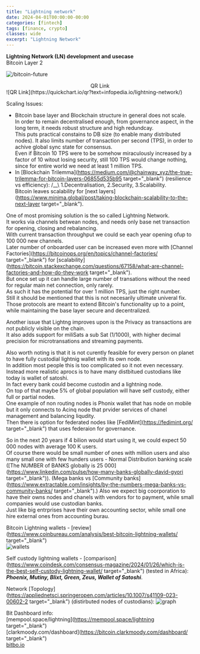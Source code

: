 ```yaml
---
title: "Lightning network"
date: 2024-04-01T00:00:00-00:00
categories: [fintech]
tags: [finance, crypto]
classes: wide
excerpt: "Lightning Network"
---
```


**Lightning Network (LN) development and usecase**<br>
Bitcoin Layer 2

![/bitcoin-future](-https://raw.githubusercontent.com/borisdj/borisdj.github.io/main/assets/images/lightning-network/lightning-model.jpg)

<center>QR Link</center>
![QR Link](https://quickchart.io/qr?text=infopedia.io/lightning-network/)

Scaling Issues:
* Bitcoin base layer and Blockchain structure in general does not scale.  
In order to remain decentralised enough, from governance aspect, in the long term, it needs robust structure and high redundcay.  
This puts practical constains to DB size (to enable many distributed nodes). It also limits number of transaction per second (TPS), in order to achive global sync state for consensus.  
Even if Bitcoin 10 TPS were to be somehow miraculously increased by a factor of 10 witout losing security, still 100 TPS would change nothing, since for entire world we need at least 1 million TPS.
* In [Blockchain Trilemma](https://medium.com/@chainway_xyz/the-true-trilemma-for-bitcoin-layers-06855d535b95 target="_blank") (resilience vs efficiency): /__\ 1.Decentralisation, 2.Security, 3.Scalability.  
Bitcoin leaves scalability for [next layers](https://www.minima.global/post/taking-blockchain-scalability-to-the-next-layer target="_blank").

One of most promising solution is the so called Lightning Network.  
It works via channels betwean nodes, and needs only base net transaction for opening, closing and rebalancing.  
With current transaction throughput we could se each year opening ofup to 100 000 new channels.  
Later number of onboarded user can be increased even more with [Channel Factories](https://bitcoinops.org/en/topics/channel-factories/ target="_blank") for [scalability](https://bitcoin.stackexchange.com/questions/67158/what-are-channel-factories-and-how-do-they-work target="_blank").  
But once set up it can handle large number of transations without the need for regular main net connection, only rarely.  
As such it has the potential for over 1 million TPS, just the right number.  
Still it should be mentioned that this is not necesarily ultimate univeral fix. Those protocols are meant to extend Bitcoin's functionality up to a point, while maintaining the base layer secure and decentralized.  

Another issue that Lightng improves upon is the Privacy as transactions are not publicly visible on the chain.  
It also adds support for miliSats a sub Sat (1/1000), with higher decimal precision for microtransations and streaming payments.  

Also worth noting is that it is not curently feasible for every person on planet to have fully custodial lightnig wallet with its own node.  
In addition most people this is too complicated so it not even necessary.  
Instead more realistic aprocs is to have many distbitued custodians like today is wallet of satoshi.  
In fact every bank could become custodin and a lightning node.  
On top of that maybe 5% of global population will have self custody, either full or partial nodes.  
One example of non routing nodes is Phonix wallet that has node on mobile but it only connects to Acinq node that prvider services of chanel management and balancing liqudity.  
Then there is option for federated nodes like [FediMint](https://fedimint.org/ target="_blank") that uses federaion for governance.  

So in the next 20 years if 4 bilion would start using it, we could expect 50 000 nodes with average 100 K users.  
Of course there would be small number of ones with million users and also many small one with few hunders users - Normal Distribution banking scale ([The NUMBER of BANKS globally is 25 000](https://www.linkedin.com/pulse/how-many-banks-globally-david-gyori target="_blank")). 
(Mega banks vs [Community banks](https://www.extractable.com/insights/by-the-numbers-mega-banks-vs-community-banks/ target="_blank").)
Also we expect big coorporation to have their owns nodes and chanels with vendors for to payment, while small companies would use custodian banks.  
Just like big entrprises have their own accounting sector, while small one hire external ones from accounting burau.  

Bitcoin Lightning wallets - [review](https://www.coinbureau.com/analysis/best-bitcoin-lightning-wallets/ target="_blank")  
![wallets](https://www.coinbureau.com/_next/image/?url=https%3A%2F%2Fimage.coinbureau.dev%2Fstrapi%2FTOP_8_BITCOIN_LIGHTNING_WALLETS_518296d242.jpg&w=1080&q=50)

Self custody lightning wallets - [comparison](https://www.coindesk.com/consensus-magazine/2024/01/26/which-is-the-best-self-custody-lightning-wallet/ target="_blank") (tested in Africa):  
***Phoenix, Mutiny, Blixt, Green, Zeus, Wallet of Satoshi***.

Network [Topology](https://appliednetsci.springeropen.com/articles/10.1007/s41109-023-00602-2  target="_blank") (distirbuted nodes of custodians):
![graph](https://static.unlikekinds.com/l-7da55b1b-fb24-42cf-bb96-944d3b197d8b-BvzmdQO.jpg)

Bit Dashboard info:  
[mempool.space/lightning](https://mempool.space/lightning target="_blank")  
[clarkmoody.com/dashboard](https://bitcoin.clarkmoody.com/dashboard/ target="_blank")  
[bitbo.io](https://bitbo.io/target="_blank")  


